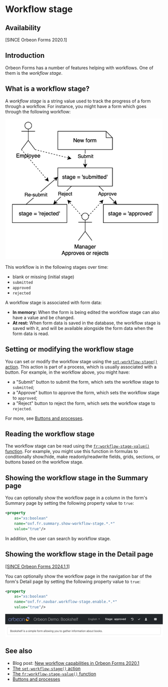 # Workflow stage

## Availability

[SINCE Orbeon Forms 2020.1]

## Introduction

Orbeon Forms has a number of features helping with workflows. One of them is the *workflow stage*.

## What is a workflow stage?

A *workflow stage* is a string value used to track the progress of a form through a workflow. For instance, you might have a form which goes through the following workflow:

![Example of workflow](../images/workflow-expense-report.png)

This workflow is in the following stages over time:

- blank or missing (initial stage)
- `submitted`
- `approved`
- `rejected`

A workflow stage is associated with form data:

- __In memory:__ When the form is being edited the workflow stage can also have a value and be changed. 
- __At rest:__ When form data is saved in the database, the workflow stage is saved with it, and will be available alongside the form data when the form data is read.

## Setting or modifying the workflow stage

You can set or modify the workflow stage using the [`set-workflow-stage()` action](/form-runner/advanced/buttons-and-processes/actions-form-runner.md#set-workflow-stage). This action is part of a process, which is usually associated with a button. For example, in the workflow above, you might have:

- a "Submit" button to submit the form, which sets the workflow stage to `submitted`;
- a "Approve" button to approve the form, which sets the workflow stage to `approved`;
- a "Reject" button to reject the form, which sets the workflow stage to `rejected`.

For more, see [Buttons and processes](/form-runner/advanced/buttons-and-processes/README.md).

## Reading the workflow stage

The workflow stage can be read using the [`fr:workflow-stage-value()` function](/xforms/xpath/extension-form-runner.md#fr-workflow-stage-value). For example, you might use this function in formulas to conditionally show/hide, make readonly/readwrite fields, grids, sections, or buttons based on the workflow stage.

## Showing the workflow stage in the Summary page

You can optionally show the workflow page in a column in the form's Summary page by setting the following property value to `true`:

```xml
<property 
    as="xs:boolean" 
    name="oxf.fr.summary.show-workflow-stage.*.*"                           
    value="true"/>
```

In addition, the user can search by workflow stage.

## Showing the workflow stage in the Detail page

[\[SINCE Orbeon Forms 2024.1.1\]](/release-notes/orbeon-forms-2024.1.1.md)

You can optionally show the workflow page in the navigation bar of the form's Detail page by setting the following property value to `true`:

```xml
<property 
    as="xs:boolean"
    name="oxf.fr.navbar.workflow-stage.enable.*.*"
    value="true"/>
```
![Workflow stage in the navigation bar](../images/workflow-stage-navbar.png)

## See also

- Blog post: [New workflow capabilities in Orbeon Forms 2020.1](https://www.orbeon.com/2021/01/new-workflow-capabilities-in-orbeon.html)
- [The `set-workflow-stage()` action](/form-runner/advanced/buttons-and-processes/actions-form-runner.md#set-workflow-stage)
- [The `fr:workflow-stage-value()` function](/xforms/xpath/extension-form-runner.md#fr-workflow-stage-value)
- [Buttons and processes](/form-runner/advanced/buttons-and-processes/README.md)